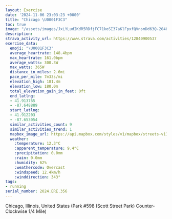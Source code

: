 ```yaml
---
layout: Exercise
date: '2024-11-06 23:03:23 +0000'
title: "Chicago \U0001F3C3"
toc: true
image: "/assets/images/JxLYLudIKdR5RDfjFC71koSI37aKlFpxfQVnsmDd63Q-2048x1536.jpg.jpeg"
description:
strava_activity_url: https://www.strava.com/activities/12840900537
exercise_data:
  emoji: "\U0001F3C3"
  average_heartrate: 148.4bpm
  max_heartrate: 161.0bpm
  average_watts: 300.3W
  max_watts: 365W
  distance_in_miles: 2.6mi
  pace_per_mile: 7m33s/mi
  elevation_high: 181.4m
  elevation_low: 180.0m
  total_elevation_gain_in_feet: 0ft
  end_latlng:
  - 41.913765
  - -87.648889
  start_latlng:
  - 41.912203
  - -87.653054
  similar_activities_count: 9
  similar_activities_trend: 1
  mapbox_image_url: https://api.mapbox.com/styles/v1/mapbox/streets-v11/static/path-5+787af2-1.0(k%7Bx~F~k~uO%40w%40Cw%40Ke%40%40EPQbBmCLsA%40wADQJSBQCm%40%40eDCcI%40uEKuF%5EKVSZ%40jAIJ%40DBFP%3FVCrDBn%40DXLRVPR%40pAEVQN%5DDm%40EuBCi%40K_%40IIi%40GgAFQFOLGJEV%40bDBVFVJNVLjAARETQNQFWE_DIi%40SWWISAcAHQFOLMd%40%40tCB%60%40DLVVTLrACPGPOFMF%5BC%7DCCYEOOSQKc%40Aa%40%40_%40DSFMRGTBfDDh%40LRTNJ%40d%40Af%40EPETSJSDc%40EiCAYEOMQMIQGKAsAJUNKRC%5CBlDHTLPTLVBhAKTOPYDi%40EkCCWKUOOQIK%3FqAFWLOVEVH~DDLJNVLN%40z%40G%5CKPKFKHW%40a%40IsCGWGMOOKEYA%7DABWEQOIC%5BDa%40CUJY%40%5DJKAWKOCqMPk%40HALFbABtCDpL),pin-s-s+e5b22e(-87.65136,41.91174),pin-s-f+89ae00(-87.64702999999997,41.91377999999995)/auto/800x800?access_token=pk.eyJ1Ijoiam9zaGJlY2ttYW4iLCJhIjoiY205eWR2aDd1MWZ6djJrbXc4a3M0bWZleiJ9.XiG9OWkNcZk2QzjJbxLB4A
  weather:
    :temperature: 12.3°C
    :apparent_temperature: 9.4°C
    :precipitation: 0.0mm
    :rain: 0.0mm
    :humidity: 62%
    :weathercode: Overcast
    :windspeed: 12.4km/h
    :winddirection: 343°
tags:
- running
serial_number: 2024.ERE.356
---
```

Chicago, Illinois, United States (Park #598 (Scott Street Park) Counter-Clockwise 1/4 Mile)
